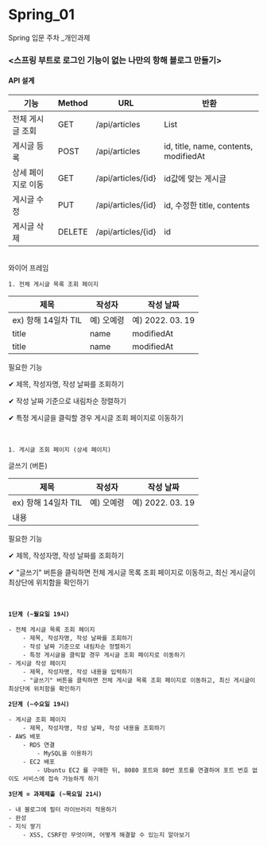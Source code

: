 # Spring_01
Spring 입문 주차 _개인과제

  ### <**스프링 부트로 로그인 기능이 없는 나만의 항해 블로그 만들기**>

 #### API 설계

| 기능 | Method | URL | 반환 |
| --- | --- | --- | --- |
  | 전체 게시글 조회 | GET | /api/articles | List<Articles> |
  | 게시글 등록 | POST | /api/articles | id, title, name, contents, modifiedAt |
  | 상세 페이지로 이동 | GET | /api/articles/{id} | id값에 맞는 게시글 |
  | 게시글 수정 | PUT | /api/articles/{id} | id, 수정한 title, contents |
  | 게시글 삭제 | DELETE | /api/articles/{id} | id |

<br>
와이어 프레임

    1. 전체 게시글 목록 조회 페이지

| 제목 | 작성자 | 작성 날짜 |
| --- | --- | --- |
  | ex) 항해 14일차 TIL | 예) 오예령 | 예) 2022. 03. 19 |
  | title | name | modifiedAt |
  | title | name | modifiedAt |

  필요한 기능

  ✔ 제목, 작성자명, 작성 날짜를 조회하기

  ✔ 작성 날짜 기준으로 내림차순 정렬하기

  ✔ 특정 게시글을 클릭할 경우 게시글 조회 페이지로 이동하기

<br>

    1. 게시글 조회 페이지 (상세 페이지)

  글쓰기 (버튼)

| 제목 | 작성자 | 작성 날짜 |
| --- | --- | --- |
  | ex) 항해 14일차 TIL | 예) 오예령 | 예) 2022. 03. 19 |
  | 내용 |  |  |

  필요한 기능

  ✔ 제목, 작성자명, 작성 날짜를 조회하기

  ✔ "글쓰기" 버튼을 클릭하면 전체 게시글 목록 조회 페이지로 이동하고, 최신 게시글이 최상단에 위치함을 확인하기

<br>

  **`1단계 (~월요일 19시)`**

    - 전체 게시글 목록 조회 페이지
        - 제목, 작성자명, 작성 날짜를 조회하기
        - 작성 날짜 기준으로 내림차순 정렬하기
        - 특정 게시글을 클릭할 경우 게시글 조회 페이지로 이동하기
    - 게시글 작성 페이지
        - 제목, 작성자명, 작성 내용을 입력하기
        - "글쓰기" 버튼을 클릭하면 전체 게시글 목록 조회 페이지로 이동하고, 최신 게시글이 최상단에 위치함을 확인하기

  **`2단계 (~수요일 19시)`**

    - 게시글 조회 페이지
        - 제목, 작성자명, 작성 날짜, 작성 내용을 조회하기
    - AWS 배포
        - RDS 연결
            - MySQL을 이용하기
        - EC2 배포
            - Ubuntu EC2 를 구매한 뒤, 8080 포트와 80번 포트를 연결하여 포트 번호 없이도 서비스에 접속 가능하게 하기

  **`3단계 = 과제제출 (~목요일 21시)`**

    - 내 블로그에 필터 라이브러리 적용하기
    - 완성
    - 지식 쌓기
        - XSS, CSRF란 무엇이며, 어떻게 해결할 수 있는지 알아보기
